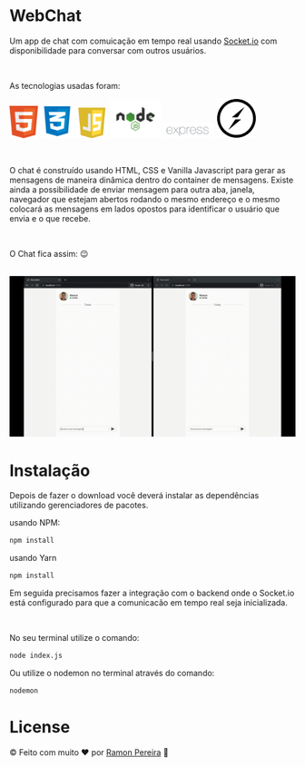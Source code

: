 # WebChat

Um app de chat com comuicação em tempo real usando [Socket.io](https://socket.io/) com disponibilidade para conversar com outros usuários.

<p>&nbsp;</p>

As tecnologias usadas foram:

<img src="./public/assets/html5.png" width="50">
<img src="./public/assets/css.png" width="60"/>
<img src="./public/assets/javascript.png" width="55"/>
<img src="./public/assets/nodejs.png" width="90"/>
<img src="./public/assets/Expressjs.png" width="90"/>
<img src="./public/assets/socket-io.svg" width="70"/>


<p>&nbsp;</p>

O chat é construído usando HTML, CSS e Vanilla Javascript para gerar as mensagens de maneira dinâmica dentro do container de mensagens. Existe ainda a possibilidade de enviar mensagem para outra aba, janela, navegador que estejam abertos rodando o mesmo endereço e o mesmo colocará as mensagens em lados opostos para identificar o usuário que envia e o que recebe.

<p>&nbsp;</p>

O Chat fica assim: 😉 

<br/>

<img src="./public/assets/Gif.gif"/>

<br/>

# Instalação

Depois de fazer o download você deverá instalar as dependências utilizando gerenciadores de pacotes. 

usando NPM: 

```sh
npm install
```
usando Yarn
```sh
npm install
```

Em seguida precisamos fazer a integração com o backend onde o Socket.io está configurado para que a comunicacão em tempo real seja inicializada.

<br/>

No seu terminal utilize o comando:

```sh
node index.js
```

Ou utilize o nodemon no terminal através do comando:

```sh
nodemon
```

# License
© Feito com muito &#10084; por [Ramon Pereira](https://www.linkedin.com/in/ramon-pereira88/) 🤝












